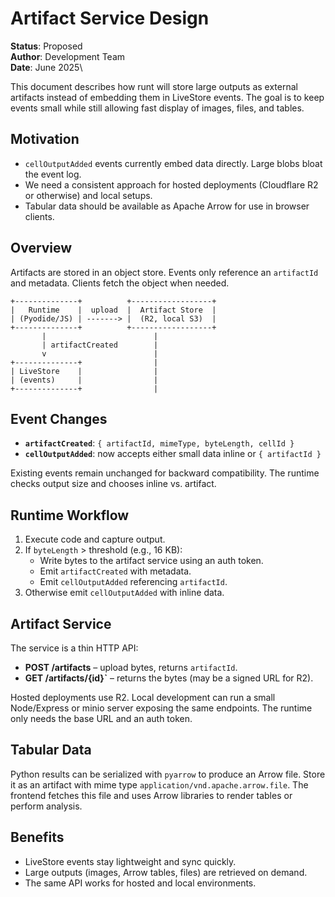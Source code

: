 # Artifact Service Design

**Status**: Proposed\
**Author**: Development Team\
**Date**: June 2025\

This document describes how runt will store large outputs as external artifacts instead of embedding them in LiveStore events. The goal is to keep events small while still allowing fast display of images, files, and tables.

## Motivation

- `cellOutputAdded` events currently embed data directly. Large blobs bloat the event log.
- We need a consistent approach for hosted deployments (Cloudflare R2 or otherwise) and local setups.
- Tabular data should be available as Apache Arrow for use in browser clients.

## Overview

Artifacts are stored in an object store. Events only reference an `artifactId` and metadata. Clients fetch the object when needed.

```
+--------------+          +------------------+
|   Runtime    |  upload  |  Artifact Store  |
| (Pyodide/JS) | -------> |  (R2, local S3)  |
+--------------+          +------------------+
       |                        |
       | artifactCreated        |
       v                        |
+--------------+                |
| LiveStore    |                |
| (events)     |                |
+--------------+                |
```

## Event Changes

- **`artifactCreated`**: `{ artifactId, mimeType, byteLength, cellId }`
- **`cellOutputAdded`**: now accepts either small data inline or `{ artifactId }`

Existing events remain unchanged for backward compatibility. The runtime checks output size and chooses inline vs. artifact.

## Runtime Workflow

1. Execute code and capture output.
2. If `byteLength` > threshold (e.g., 16 KB):
   - Write bytes to the artifact service using an auth token.
   - Emit `artifactCreated` with metadata.
   - Emit `cellOutputAdded` referencing `artifactId`.
3. Otherwise emit `cellOutputAdded` with inline data.

## Artifact Service

The service is a thin HTTP API:

- **POST /artifacts** – upload bytes, returns `artifactId`.
- **GET /artifacts/{id}`** – returns the bytes (may be a signed URL for R2).

Hosted deployments use R2. Local development can run a small Node/Express or minio server exposing the same endpoints. The runtime only needs the base URL and an auth token.

## Tabular Data

Python results can be serialized with `pyarrow` to produce an Arrow file. Store it as an artifact with mime type `application/vnd.apache.arrow.file`. The frontend fetches this file and uses Arrow libraries to render tables or perform analysis.

## Benefits

- LiveStore events stay lightweight and sync quickly.
- Large outputs (images, Arrow tables, files) are retrieved on demand.
- The same API works for hosted and local environments.
